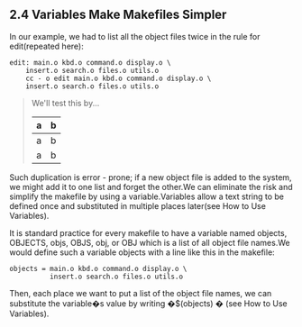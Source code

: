 ## 2.4 Variables Make Makefiles Simpler

In our example, we had to list all the object files twice in
the rule for edit(repeated here):

    edit: main.o kbd.o command.o display.o \
        insert.o search.o files.o utils.o
        cc - o edit main.o kbd.o command.o display.o \
        insert.o search.o files.o utils.o

> We'll test this by...
>
> | a | b |
> |---|---|
> | a | b |
> | a | b |

Such duplication is error - prone; if a new object file 
is added to the system, we might add it to one list and 
forget the other.We can eliminate the risk and simplify 
the makefile by using a variable.Variables allow a text 
string to be defined once and substituted in multiple 
places later(see How to Use Variables).

It is standard practice for every makefile to have a variable
named objects, OBJECTS, objs, OBJS, obj, or OBJ which is a list
of all object file names.We would define such a variable objects
with a line like this in the makefile:

    objects = main.o kbd.o command.o display.o \
              insert.o search.o files.o utils.o

Then, each place we want to put a list of the object file names,
we can substitute the variable�s value by writing �$(objects) � 
(see How to Use Variables).

